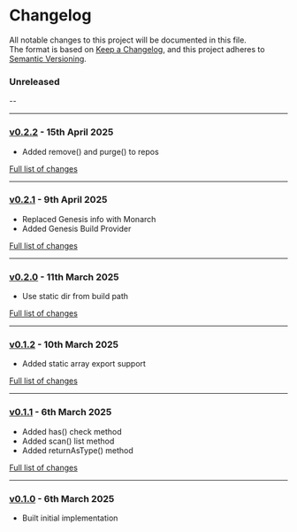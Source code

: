# Changelog

All notable changes to this project will be documented in this file.<br>
The format is based on [Keep a Changelog](https://keepachangelog.com/en/1.0.0/),
and this project adheres to [Semantic Versioning](https://semver.org/spec/v2.0.0.html).

### Unreleased
--

---

### [v0.2.2](https://github.com/decodelabs/iota/commits/v0.2.2) - 15th April 2025

- Added remove() and purge() to repos

[Full list of changes](https://github.com/decodelabs/iota/compare/v0.2.1...v0.2.2)

---

### [v0.2.1](https://github.com/decodelabs/iota/commits/v0.2.1) - 9th April 2025

- Replaced Genesis info with Monarch
- Added Genesis Build Provider

[Full list of changes](https://github.com/decodelabs/iota/compare/v0.2.0...v0.2.1)

---

### [v0.2.0](https://github.com/decodelabs/iota/commits/v0.2.0) - 11th March 2025

- Use static dir from build path

[Full list of changes](https://github.com/decodelabs/iota/compare/v0.1.2...v0.2.0)

---

### [v0.1.2](https://github.com/decodelabs/iota/commits/v0.1.2) - 10th March 2025

- Added static array export support

[Full list of changes](https://github.com/decodelabs/iota/compare/v0.1.1...v0.1.2)

---

### [v0.1.1](https://github.com/decodelabs/iota/commits/v0.1.1) - 6th March 2025

- Added has() check method
- Added scan() list method
- Added returnAsType() method

[Full list of changes](https://github.com/decodelabs/iota/compare/v0.1.0...v0.1.1)

---

### [v0.1.0](https://github.com/decodelabs/iota/commits/v0.1.0) - 6th March 2025

- Built initial implementation
